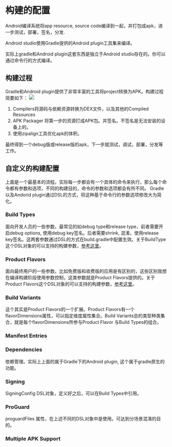 # 构建的配置

Android编译系统将app resource, source code编译到一起，并打包成apk，进一步测试，部署，签名，分发.

Android studio使用Gradle提供的Android  plugin工具集来编译。

实际上gradle和Android plugin这套东西是独立于Android studio存在的。你可以通过命令行的方式编译。

## 构建过程

Gradle和Android plugin提供了非常丰富的工具将project转换为APK。构建过程简要如下：
![](https://developer.android.com/images/tools/studio/build-process_2x.png)

1. Compilers将源码与依赖资源转换为DEX文件，以及其他的Compiled Resources
2. APK Packager 将第一步的资源打成APK包。并签名。不签名是无法安装的设备上的。
3. 使用zipalign工具优化apk的体积。

最终得到一个debug版或release版的apk，下一步就测试，调试，部署，分发等工作。

## 自定义的构建配置

上面是一个最基本的流程。实际每一步都会有一个具体的命令来执行，那么每个命令都有参数和选项，不同的构建目的，命令的参数和选项都会有所不同。 Gradle以及Andorid plugin通过DSL的方式，将这种基于命令行的参数选项修改大为简化。

### Build Types
面向开发人员的一些参数。最常见的如debug type和release type，前者需要开启debug options, 使用debug key签名。后者需要shrink, 混淆，使用release key签名。这两套参数通过DSL的方式在build.gradle中配置生效。关于BuildType这个DSL对象的可以支持的构建参数，[参考这里](https://google.github.io/android-gradle-dsl/current/com.android.build.gradle.internal.dsl.BuildType.html)。

### Product Flavors
面向最终用户的一些参数。比如免费版和收费版的应用是有区别的，这些区别我想在编译构建阶段使用参数控制，这类参数就是Product Flavors提供的。关于Product Flavors这个DSL对象的可以支持的构建参数，[参考这里](https://google.github.io/android-gradle-dsl/current/com.android.build.gradle.internal.dsl.ProductFlavor.html)。

### Build Variants

这个其实是Product Flavors的一个扩展。Product Flavors有一个flavorDimensions属性，可以指定维度属性集合。Build Variants总的类型种类集合，就是每个flavorDimensions所参与Product Flavor 与Build Types的组合。

### Manifest Entries

### Dependencies
依赖管理。实际上上面的属于Gradle下的Android plugin, 这个属于gradle原生的功能。

### Signing
SigningConfig DSL对象，定义好之后，可以在Build Types中引用。

### ProGuard
proguardFiles 属性，在上述不同的DSL对象中是使用。可达到分场景混淆的目的。


### Multiple APK Support


